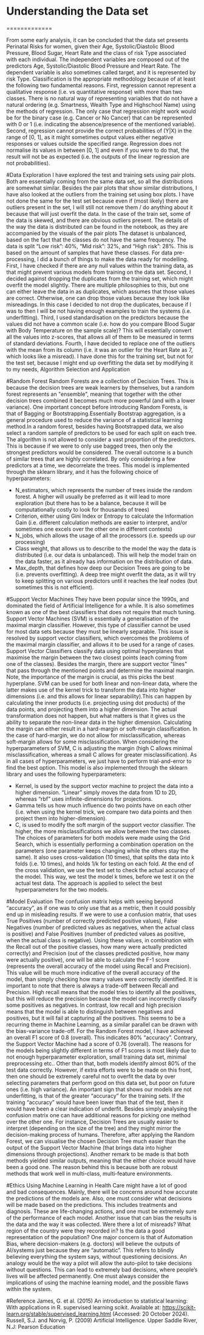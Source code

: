 # Understanding the Data set
=============

From some early analysis, it can be concluded that the data set presents Perinatal Risks for
women, given their Age, Systolic/Diastolic Blood Pressure, Blood Sugar, Heart Rate and the
class of risk Type associated with each individual. The independent variables are composed out
of the predictors Age, Systolic/Diastolic Blood Pressure and Heart Rate. The dependent variable
is also sometimes called target, and it is represented by risk Type.
Classification is the appropriate methodology because of at least the following two fundamental
reasons. First, regression cannot represent a qualitative response (i.e. vs quantitative response)
with more than two classes. There is no natural way of representing variables that do not have a
natural ordering (e.g. Smartness, Wealth Type and Highschool Name) using the methods of
regression. The only case that regression might work would be for the binary case (e.g. Cancer
or No Cancer) that can be represented with 0 or 1 (i.e. indicating the absence/presence of the
mentioned variable). Second, regression cannot provide the correct probabilities of (Y|X) in the
range of [0, 1], as it might sometimes output values either negative responses or values outside
the specified range. Regression does not normalise its values in between [0, 1] and even if you
were to do that, the result will not be as expected (i.e. the outputs of the linear regression are
not probabilities).

#Data Exploration
I have explored the test and training sets using pair plots. Both are essentially coming from the
same data set, so all the distributions are somewhat similar. Besides the pair plots that show
similar distributions, I have also looked at the outliers from the training set using box plots. I
have not done the same for the test set because even if (most likely) there are outliers present
in the set, I will still not remove them / do anything about it because that will just overfit the data.
In the case of the train set, some of the data is skewed, and there are obvious outliers present.
The details of the way the data is distributed can be found in the notebook, as they are
accompanied by the visuals of the pair plots
The dataset is unbalanced, based on the fact that the classes do not have the same frequency.
The data is split “Low risk”: 40%, “Mid risk”: 32%, and “High risk”: 28%. This is based on the
amount of samples that have these classes.
For data pre-processing, I did a bunch of things to make the data ready for modelling. First, I
have checked if there are any null values within the training data, as that might prevent various
models from training on the data set. Second, I decided against dropping the duplicates from
the training set, which might overfit the model slightly. There are multiple philosophies to this,
but one can either leave the data in as duplicates, which assumes that those values are correct.
Otherwise, one can drop those values because they look like misreadings. In this case I decided
to not drop the duplicates, because if I was to then I will be not having enough examples to train
the systems (i.e. underfitting). Third, I used standardisation on the predictors because the
values did not have a common scale (i.e. how do you compare Blood Sugar with Body
Temperature on the sample scale)? This will essentially convert all the values into z-scores, that
allows all of them to be measured in terms of standard deviations. Fourth, I have decided to
replace one of the outliers with the mean from its column (i.e. it was an outlier for the Heart Rate
as 7, which looks like a misread). I have done this for the training set, but not for the test set,
because I might end up overfitting the data set by modifying it to my needs,
Algorithm Selection and Application

#Random Forest
Random Forests are a collection of Decision Trees. This is because the decision trees are weak
learners by themselves, but a random forest represents an "ensemble", meaning that together
with the other decision trees combined it becomes much more powerful (and with a lower
variance).
One important concept before introducing Random Forests, is that of Bagging or
Bootstrapping.Essentially Bootstrap aggregation, is a general procedure used to reduce the
variance of a statistical learning method.In a random forest, besides having Bootstrapped data,
we also select a random sample of predictors to be used for each split on each tree. The
algorithm is not allowed to consider a vast proportion of the predictors. This is because if we
were to only use bagged trees, then only the strongest predictors would be considered. The
overall outcome is a bunch of similar trees that are highly correlated. By only considering a few
predictors at a time, we decorrelate the trees.
This model is implemented through the sklearn library, and it has the following choice of
hyperparameters:
- N_estimators, which represents the number of trees inside the random forest. A higher
will usually be preferred as it will lead to more exploration (but there has to be a balance,
because it will be computationally costly to look for thousands of trees)
- Criterion, either using Gini Index or Entropy to calculate the Information Gain (i.e.
different calculation methods are easier to interpret, and/or sometimes one excels over
the other one in different contexts)
- N_jobs, which allows the usage of all the processors (i.e. speeds up our processing)
- Class weight, that allows us to describe to the model the way the data is distributed (i.e.
our data is unbalanced). This will help the model train on the data faster, as it already
has information on the distribution of data.
- Max_depth, that defines how deep our Decision Trees are going to be (i.e. prevents
overfitting). A deep tree might overfit the data, as it will try to keep splitting on various
predictors until it reaches the leaf nodes (but sometimes this is not efficient).

#Support Vector Machines
They have been popular since the 1990s, and dominated the field of Artificial Intelligence for a
while. It is also sometimes known as one of the best classifiers that does not require that much
tuning. Support Vector Machines (SVM) is essentially a generalisation of the maximal margin
classifier. However, this type of classifier cannot be used for most data sets because they must
be linearly separable. This issue is resolved by support vector classifiers, which overcomes the
problems of the maximal margin classifier, and allows it to be used for a range of cases.
Support Vector Classifiers classify data using optimal hyperplanes that maximise the margin
between the two closest points (each coming from one of the classes). Besides the margin,
there are support vector "lines" that pass through the mentioned points and determine the
maximal margin. Note, the importance of the margin is crucial, as this picks the best hyperplane.
SVM can be used for both linear and non-linear data, where the latter makes use of the kernel
trick to transform the data into higher dimensions (i.e. and this allows for linear separability).This
can happen by calculating the inner products (i.e. projecting using dot products) of the data
points, and projecting them into a higher dimension. The actual transformation does not happen,
but what matters is that it gives us the ability to separate the non-linear data in the higher
dimension. Calculating the margin can either result in a hard-margin or soft-margin
classification. In the case of hard-margin, we do not allow for misclassification, whereas
soft-margin allows for some misclassification. When considering the hyperparameters of SVM,
C is adjusting the margin (high C allows minimal misclassification, whereas a small C allows for
greater misclassification). As in all cases of hyperparameters, we just have to perform
trial-and-error to find the best option.
This model is also implemented through the sklearn library and uses the following
hyperparameters:
- Kernel, is used by the support vector machine to project the data into a higher
dimension. “Linear” simply moves the data from 1D to 2D, whereas “rbf” uses
infinite-dimensions for projections.
- Gamma tells us how much influence do two points have on each other (i.e. when using
the kernel trick, we compare two data points and then project them into
higher-dimension).
- C, is used to modify the soft margin of the support vector classifier. The higher, the more
misclassifications we allow between the two classes.
The choices of parameters for both models were made using the Grid Search, which is
essentially performing a combination operation on the parameters (one parameter keeps
changing while the others stay the same). It also uses cross-validation (10 times), that splits the
data into k folds (i.e. 10 times), and holds 1/k for testing on each fold. At the end of the cross
validation, we use the test set to check the actual accuracy of the model. This way, we test the
model k times, before we test it on the actual test data. The approach is applied to select the
best hyperparameters for the two models.

#Model Evaluation
The confusion matrix helps with seeing beyond “accuracy”, as if one was to only use that as a
metric, then it could possibly end up in misleading results. If we were to use a confusion matrix,
that uses True Positives (number of correctly predicted positive values), False Negatives
(number of predicted values as negatives, when the actual class is positive) and False Positives
(number of predicted values as positive, when the actual class is negative). Using these values,
in combination with the Recall out of the positive classes, how many were actually predicted
correctly) and Precision (out of the classes predicted positive, how many were actually positive),
one will be able to calculate the F-1 score (represents the overall accuracy of the model using
Recall and Precision). This value will be much more indicative of the overall accuracy of the
model, than simply checking how many values were correctly identified.
It is important to note that there is always a trade-off between Recall and Precision. High recall
means that the model tries to identify all the positives, but this will reduce the precision because
the model can incorrectly classify some positives as negatives. In contrast, low recall and high
precision means that the model is able to distinguish between negatives and positives, but it will
fail at capturing all the positives. This seems to be a recurring theme in Machine Learning, as a
similar parallel can be drawn with the bias-variance trade-off.
For the Random Forest model, I have achieved an overall F1 score of 0.8 (overall). This
indicates 80% “accuracy”. Contrary, the Support Vector Machine had a score of 0.76 (overall).
The reasons for the models being slightly different in terms of F1 scores is most likely due to not
enough hyperparameter exploration, small training data set, minimal preprocessing etc.. Other
than that, both models identify almost 80% of the test data correctly. However, if extra efforts
were to be made on this front, then one should be extremely careful not to overfit the data by
over selecting parameters that perform good on this data set, but poor on future ones (i.e. high
variance).
An important sign that shows our models are not underfitting, is that of the greater “accuracy” for
the training sets. If the training “accuracy” would have been lower than that of the test, then it
would have been a clear indication of underfit.
Besides simply analysing the confusion matrix one can have additional reasons for picking one
method over the other one. For instance, Decision Trees are usually easier to interpret
(depending on the size of the tree) and they might mirror the decision-making process of
humans. Therefore, after applying the Random Forest, we can visualise the chosen Decision
Tree much easier than the output of the Support Vector Machine (that brings data into higher
dimensions through projections). Another remark to be made is that both methods yielded
similar outputs, meaning that the either choice would have been a good one. The reason behind
this is because both are robust methods that work well in multi-class, multi-feature
environments.

#Ethics
Using Machine Learning in Health Care might have a lot of good and bad consequences.
Mainly, there will be concerns around how accurate the predictions of the models are. Also, one
must consider what decisions will be made based on the predictions. This includes treatments
and diagnosis. These are life-changing actions, and one must be extremely sure of the
performance of each model. Another issue that can bias the results is the data and the way it
was collected. Were there a lot of misreads? What region of the country were they recorded in?
Is the data a good representation of the population? One major concern is that of Automation
Bias, where decision-makers (e.g. doctors) will believe the outputs of AI/systems just because
they are “automatic”. This refers to blindly believing everything the system says, without
questioning decisions. An analogy would be the way a pilot will allow the auto-pilot to take
decisions without questions. This can lead to extremely bad decisions, where people’s lives will
be affected permanently. One must always consider the implications of using the machine
learning model, and the possible flaws within the system.

#Reference
James, G. et al. (2015) An introduction to statistical learning: With applications in R.
supervised learning scikit. Available at: https://scikit-learn.org/stable/supervised_learning.html
(Accessed: 20 October 2024).
Russell, S.J. and Norvig, P. (2009) Artificial Intelligence. Upper Saddle River, N.J: Pearson
Education
